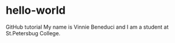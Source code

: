 # hello-world
GitHub tutorial
My name is Vinnie Beneduci and I am a student at St.Petersbug College.
